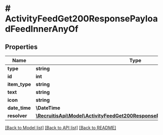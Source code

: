 # # ActivityFeedGet200ResponsePayloadFeedInnerAnyOf

## Properties

Name | Type | Description | Notes
------------ | ------------- | ------------- | -------------
**type** | **string** |  | [optional]
**id** | **int** |  | [optional]
**item_type** | **string** |  | [optional]
**text** | **string** |  | [optional]
**icon** | **string** |  | [optional]
**date_time** | **\DateTime** |  | [optional]
**resolver** | [**\RecruitisApi\Model\ActivityFeedGet200ResponsePayloadFeedInnerAnyOfResolver**](ActivityFeedGet200ResponsePayloadFeedInnerAnyOfResolver.md) |  | [optional]

[[Back to Model list]](../../README.md#models) [[Back to API list]](../../README.md#endpoints) [[Back to README]](../../README.md)
